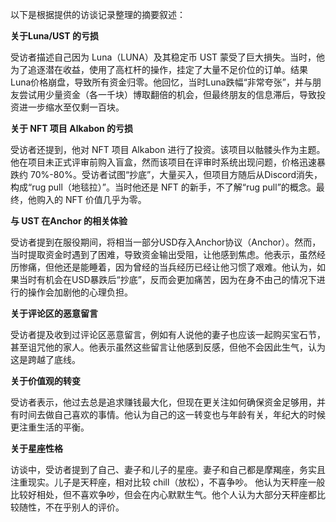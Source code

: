 以下是根据提供的访谈记录整理的摘要叙述：

**关于Luna/UST 的亏损**

受访者描述自己因为 Luna（LUNA）及其稳定币 UST 蒙受了巨大損失。当时，他为了追逐潜在收益，使用了高杠杆的操作，挂定了大量不足价位的订单。结果Luna价格崩盘，导致所有资金归零。他回忆，当时Luna跌幅“非常夸张”，并与朋友尝试用少量资金（各一千块）博取翻倍的机会，但最终朋友的信息滞后，导致投资进一步缩水至仅剩一百块。

**关于 NFT 项目 Alkabon 的亏损**

受访者还提到，他对 NFT 项目 Alkabon 进行了投资。该项目以骷髅头作为主题。他在项目未正式评审前购入盲盒，然而该项目在评审时系统出现问题，价格迅速暴跌约 70%-80%。受访者试图“抄底”，大量买入，但项目方随后从Discord消失，构成“rug pull（地毯拉）”。当时他还是 NFT 的新手，不了解“rug pull”的概念。最终，他购入的 NFT 价值几乎为零。

**与 UST 在Anchor 的相关体验**

受访者提到在服役期间，将相当一部分USD存入Anchor协议（Anchor）。然而，当时提取资金时遇到了困难，导致资金输出受阻，让他感到焦虑。他表示，虽然经历惨痛，但他还是能睡着，因为曾经的当兵经历已经让他习惯了艰难。他认为，如果当时有机会在USD暴跌后“抄底”，反而会更加痛苦，因为在身不由己的情况下进行的操作会加剧他的心理负担。

**关于评论区的恶意留言**

受访者提及收到过评论区恶意留言，例如有人说他的妻子也应该一起购买宝石节，甚至诅咒他的家人。他表示虽然这些留言让他感到反感，但他不会因此生气，认为这是跨越了底线。

**关于价值观的转变**

受访者表示，他过去总是追求赚钱最大化，但现在更关注如何确保资金足够用，并有时间去做自己喜欢的事情。他认为自己的这一转变也与年龄有关，年纪大的时候更注重生活的平衡。

**关于星座性格**

访谈中，受访者提到了自己、妻子和儿子的星座。妻子和自己都是摩羯座，务实且注重现实。儿子是天秤座，相对比较 chill（放松），不喜争吵。 他认为天秤座一般比较好相处，但不喜欢争吵，但会在内心默默生气。他个人认为大部分天秤座都比较随性，不在乎别人的评价。